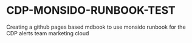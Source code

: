 # CDP-MONSIDO-RUNBOOK-TEST
Creating a github pages based mdbook to use monsido runbook for the CDP alerts team marketing cloud
